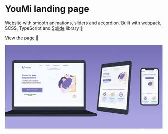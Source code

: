 # YouMi landing page

Website with smooth animations, sliders and accordion. Built with webpack, SCSS, TypeScript and [Splide](https://splidejs.com/) library :green_book:

[View the page :eyes:](https://crucials.github.io/youmi-page)

![Site showcase](https://github.com/crucials/youmi-landing-page/blob/master/preview.png)
